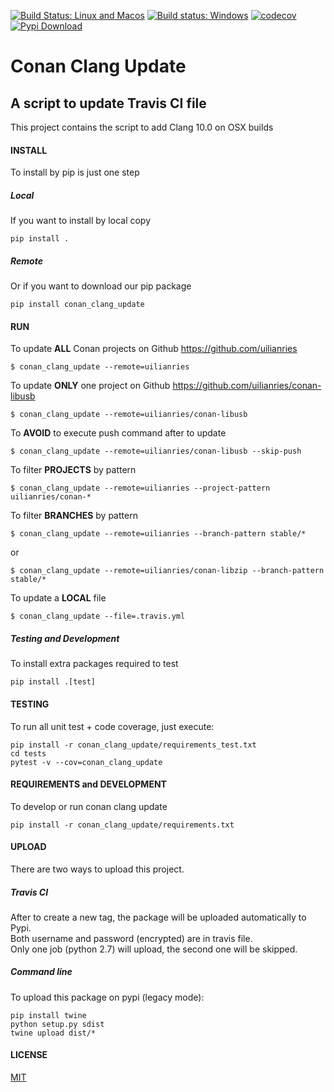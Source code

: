 [![Build Status: Linux and Macos](https://travis-ci.org/uilianries/conan-clang-update.svg?branch=master)](https://travis-ci.org/uilianries/conan-clang-update)
[![Build status: Windows](https://ci.appveyor.com/api/projects/status/github/uilianries/conan-clang-update?svg=true)](https://ci.appveyor.com/project/uilianries/conan-clang-update)
[![codecov](https://codecov.io/gh/uilianries/conan-clang-update/branch/master/graph/badge.svg)](https://codecov.io/gh/uilianries/conan-clang-update)
[![Pypi Download](https://img.shields.io/badge/download-pypi-blue.svg)](https://pypi.python.org/pypi/conan-clang-update)

# Conan Clang Update

## A script to update Travis CI file

This project contains the script to add Clang 10.0 on OSX builds

#### INSTALL
To install by pip is just one step

##### Local
If you want to install by local copy

    pip install .

##### Remote
Or if you want to download our pip package

    pip install conan_clang_update

#### RUN
To update **ALL** Conan projects on Github https://github.com/uilianries

    $ conan_clang_update --remote=uilianries

To update **ONLY** one project on Github https://github.com/uilianries/conan-libusb

    $ conan_clang_update --remote=uilianries/conan-libusb

To **AVOID** to execute push command after to update

    $ conan_clang_update --remote=uilianries/conan-libusb --skip-push

To filter **PROJECTS** by pattern

    $ conan_clang_update --remote=uilianries --project-pattern uilianries/conan-*

To filter **BRANCHES** by pattern

    $ conan_clang_update --remote=uilianries --branch-pattern stable/*

or

    $ conan_clang_update --remote=uilianries/conan-libzip --branch-pattern stable/*

To update a **LOCAL** file

    $ conan_clang_update --file=.travis.yml


##### Testing and Development
To install extra packages required to test

    pip install .[test]


#### TESTING
To run all unit test + code coverage, just execute:

    pip install -r conan_clang_update/requirements_test.txt
    cd tests
    pytest -v --cov=conan_clang_update


#### REQUIREMENTS and DEVELOPMENT
To develop or run conan clang update

    pip install -r conan_clang_update/requirements.txt


#### UPLOAD
There are two ways to upload this project.

##### Travis CI
After to create a new tag, the package will be uploaded automatically to Pypi.  
Both username and password (encrypted) are in travis file.  
Only one job (python 2.7) will upload, the second one will be skipped.


##### Command line
To upload this package on pypi (legacy mode):

    pip install twine
    python setup.py sdist
    twine upload dist/*


#### LICENSE
[MIT](LICENSE.md)
